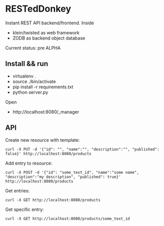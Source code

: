 RESTedDonkey
============

Instant REST API backend/frontend.
Inside

 * klein/twisted as web framework
 * ZODB as backend object database

Current status: pre ALPHA

Install && run
--------------
 * virtualenv .
 * source ./bin/activate
 * pip install -r requirements.txt
 * python server.py

Open

 * http://localhost:8080/\_manager

API
---

Create new resource with template:

    curl -X PUT -d '{"id": "", "name":"", "description":"", "published": false}' http://localhost:8080/products

Add entry to resource:

    curl -X POST -d '{"id": "some_text_id", "name":"some name", "description":"my description", "published": true}' http://localhost:8080/products

Get entries:

    curl -X GET http://localhost:8080/products

Get specific entry:

    curl -X GET http://localhost:8080/products/some_text_id
